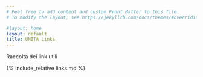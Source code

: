 ```yaml
---
# Feel free to add content and custom Front Matter to this file.
# To modify the layout, see https://jekyllrb.com/docs/themes/#overriding-theme-defaults

#layout: home
layout: default
title: UNITA Links
---
```


Raccolta dei link utili
<div class="list-block" markdown="1">
{% include_relative links.md %}
</div>

